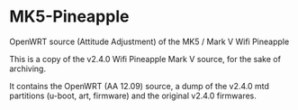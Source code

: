 # MK5-Pineapple
OpenWRT source (Attitude Adjustment) of the MK5 / Mark V Wifi Pineapple

This is a copy of the v2.4.0 Wifi Pineapple Mark V source, for the sake of archiving.

It contains the OpenWRT (AA 12.09) source, a dump of the v2.4.0 mtd partitions (u-boot, art, firmware) and the original v2.4.0 firmwares.
